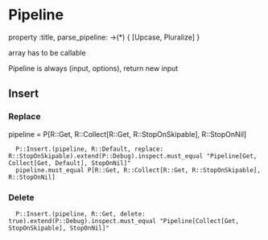 # Pipeline

property :title, parse_pipeline: ->(*) { [Upcase, Pluralize] }

array has to be callable


Pipeline is always (input, options), return new input

## Insert

### Replace
 pipeline = P[R::Get, R::Collect[R::Get, R::StopOnSkipable], R::StopOnNil]

      P::Insert.(pipeline, R::Default, replace: R::StopOnSkipable).extend(P::Debug).inspect.must_equal "Pipeline[Get, Collect[Get, Default], StopOnNil]"
      pipeline.must_equal P[R::Get, R::Collect[R::Get, R::StopOnSkipable], R::StopOnNil]


### Delete
      P::Insert.(pipeline, R::Get, delete: true).extend(P::Debug).inspect.must_equal "Pipeline[Collect[Get, StopOnSkipable], StopOnNil]"
